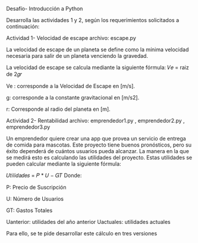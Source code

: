 Desafío- Introducción a Python

Desarrolla las actividades 1 y 2, según los requerimientos solicitados a continuación:

 Actividad 1- Velocidad de escape archivo: escape.py
 
 La velocidad de escape de un planeta se define como la mínima velocidad necesaria para
 salir de un planeta venciendo la gravedad.
 
 La velocidad de escape se calcula mediante la siguiente fórmula:
 𝑉𝑒 = raiz de 2𝑔𝑟
 
 Ve : corresponde a la Velocidad de Escape en [m/s].
 
 g: corresponde a la constante gravitacional en [m/s2].
 
 r: Corresponde al radio del planeta en [m].
 
 Actividad 2- Rentabilidad archivo: emprendedor1.py , emprendedor2.py , emprendedor3.py
 
 Un emprendedor quiere crear una app que provea un servicio de entrega de comida para
 mascotas. Este proyecto tiene buenos pronósticos, pero su éxito dependerá de cuántos
 usuarios pueda alcanzar. La manera en la que se medirá esto es calculando las utilidades
 del proyecto. Estas utilidades se pueden calcular mediante la siguiente fórmula:
 
 𝑈𝑡𝑖𝑙𝑖𝑑𝑎𝑑𝑒𝑠 = 𝑃 * 𝑈 − 𝐺𝑇
 Donde:
 
 P: Precio de Suscripción
 
 U: Número de Usuarios
 
 GT: Gastos Totales

Uanterior: utilidades del año anterior
Uactuales: utilidades actuales
 
 Para ello, se te pide desarrollar este cálculo en tres versiones 
